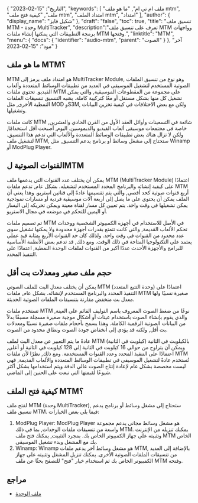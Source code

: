 {
"التاريخ": "15-02-2023",
  "keywords": [
"ملف ام تي ام",
"ما هو ملف mtm",
"ملف",
"كيفية فتح ملف mtm",
"امتداد الملف mtm",
"امتداد"
],
  "author": {
"display_name": "شكيل فايز"
},
"draft": "false",
"toc": true,
"title": "تنسيق ملف MTM - وحدة MultiTracker",
  "description":"تعرف على تنسيق ملف MTM وواجهات برمجة التطبيقات التي يمكنها إنشاء ملفات MTM وفتحها.",
"linktitle": "MTM",
  "menu": {
    "docs": {
      "identifier": "audio-mtm",
"parent": "الصوت"
}
},
"آخر مود": "15-02-2023"
}

## ما هو ملف MTM؟

MTM هو امتداد ملف يرمز إلى MultiTracker Module, وهو نوع من تنسيق الملفات الصوتية المستخدم لتشغيل الموسيقى في العديد من تطبيقات الوسائط المتعددة وألعاب الفيديو. تحتوي ملفات MTM على مجموعة من المقطوعات الموسيقية, والتي يمكن تشغيل كل منها بشكل مستقل أو معًا كتركيبة كاملة. يشبه التنسيق تنسيقات الملفات النمطية الأخرى, مثل MOD وS3M, ولكن مع بعض الاختلافات في كيفية تخزين البيانات وتشغيلها.

كانت ملفات MTM شائعة في التسعينات وأوائل العقد الأول من القرن الحادي والعشرين, خاصة في مجتمعات موسيقى ألعاب الفيديو والديموسين. اليوم, أصبحت أقل استخدامًا, ولكن لا تزال هناك بعض تطبيقات الوسائط المتعددة والألعاب التي تدعم هذا التنسيق. لتشغيل ملف MTM, ستحتاج إلى مشغل وسائط أو برنامج يدعم التنسيق, مثل Winamp أو ModPlug Player.

## القنوات الصوتية لMTM

يمكن أن يختلف عدد القنوات التي يدعمها ملف MTM (MultiTracker Module) اعتمادًا على كيفية إنشائه والبرنامج المحدد المستخدم لتشغيله. بشكل عام, تدعم ملفات MTM أربع قنوات صوتية كحد أقصى, والتي يتم تقسيمها عادةً إلى قناتين استريو. وهذا يعني أن الملف يمكن أن يحتوي على ما يصل إلى أربعة آلات موسيقية فردية أو مسارات نموذجية يمكن تشغيلها في وقت واحد. يتم تعيين كل مسار لقناة معينة ويمكن تحريكه إلى اليسار أو اليمين للتحكم في موضعه في مجال الاستريو.

تم تصميم ملفات MTM في الأصل للاستخدام في أجهزة الكمبيوتر الشخصية ووحدات تحكم الألعاب القديمة, والتي كانت تتمتع بقدرات أجهزة محدودة ولا يمكنها تشغيل سوى عدد محدود من القنوات في وقت واحد. ولذلك كان حد القنوات الأربع بمثابة قيد عملي يعتمد على التكنولوجيا المتاحة في ذلك الوقت. ومع ذلك, قد تدعم بعض الأنظمة الأساسية للبرامج والأجهزة الأحدث عددًا أكبر من القنوات لملفات الوحدة النمطية, اعتمادًا على التنفيذ المحدد.

## حجم ملف صغير ومعدلات بت أقل

يمكن أن يختلف معدل البت للملف الصوتي MTM (وحدة التتبع المتعدد) اعتمادًا على التنفيذ المحدد والبرنامج المستخدم لإنشائه. بشكل عام, ملفات MTM صغيرة نسبيًا ولها معدل بت منخفض مقارنة بتنسيقات الملفات الصوتية الحديثة.

تستخدم ملفات MTM نوعًا من ضغط الصوت المعروف باسم التوليف القائم على العينة, والذي يقوم بإنشاء الصوت باستخدام عينات أو أشكال موجية صغيرة مسجلة مسبقًا بدلاً من البيانات الصوتية الرقمية الكاملة. وهذا يسمح بأحجام ملفات صغيرة نسبيًا ومعدلات بت أقل, ولكنه قد يؤدي إلى انخفاض جودة الصوت ونطاق محدود من الصوت.

عادةً ما يتم التعبير عن معدل البت لملف MTM بالكيلوبت في الثانية (كيلوبت في الثانية) ويمكن أن يتراوح من حوالي 16 كيلوبت في الثانية إلى 128 كيلوبت في الثانية أو أعلى, اعتمادًا على التنفيذ المحدد وعدد القنوات المستخدمة. ومع ذلك, نظرًا لأن ملفات MTM تُستخدم عادةً لتشغيل الموسيقى في تطبيقات الوسائط المتعددة والألعاب القديمة, فهي ليست مخصصة بشكل عام لإعادة إنتاج الصوت عالي الدقة ويتم استخدامها بشكل أكثر شيوعًا لقيمتها التي تبعث على الحنين إلى الماضي.

## كيفية فتح الملف MTM؟

لفتح ملف MTM (وحدة MultiTracker), ستحتاج إلى مشغل وسائط أو برنامج يدعم تنسيق ملف MTM. فيما يلي بعض الخيارات:

1. ModPlug Player: ModPlug Player هو مشغل وسائط مجاني يدعم مجموعة واسعة من تنسيقات ملفات الوحدات, بما في ذلك MTM. يمكنك تنزيله من الإنترنت وتثبيته على جهاز الكمبيوتر الخاص بك. بمجرد التثبيت, يمكنك فتح ملف MTM الخاص بك مع المشغل وبدء تشغيل الموسيقى.
2. Winamp: Winamp هو مشغل وسائط آخر يدعم ملفات MTM, بالإضافة إلى العديد من تنسيقات الملفات الصوتية الأخرى. يمكنك تنزيل المشغل وتثبيته على جهاز الكمبيوتر الخاص بك ثم استخدام خيار "فتح" للتصفح بحثًا عن ملف MTM وفتحه.

## مراجع
* [ملف الوحدة](https://en.wikipedia.org/wiki/Module_file)

